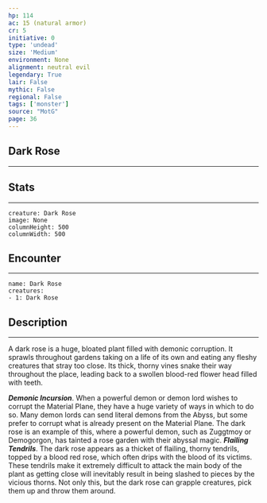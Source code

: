 ```yaml
---
hp: 114
ac: 15 (natural armor)
cr: 5
initiative: 0
type: 'undead'    
size: 'Medium'
environment: None
alignment: neutral evil
legendary: True
lair: False
mythic: False
regional: False
tags: ['monster']
source: "MotG"
page: 36
---
```


## Dark Rose
---



## Stats
---

```statblock
creature: Dark Rose
image: None
columnHeight: 500
columnWidth: 500
```

## Encounter
---

```encounter-table
name: Dark Rose
creatures:
- 1: Dark Rose
```

## Description
---
A dark rose is a huge, bloated plant filled with demonic corruption. It sprawls throughout gardens taking on a life of its own and eating any fleshy creatures that stray too close. Its thick, thorny vines snake their way throughout the place, leading back to a swollen blood-red flower head filled with teeth.

**_Demonic Incursion_**. When a powerful demon or demon lord wishes to corrupt the Material Plane, they have a huge variety of ways in which to do so. Many demon lords can send literal demons from the Abyss, but some prefer to corrupt what is already present on the Material Plane. The dark rose is an example of this, where a powerful demon, such as Zuggtmoy or Demogorgon, has tainted a rose garden with their abyssal magic.
**_Flailing Tendrils_**. The dark rose appears as a thicket of flailing, thorny tendrils, topped by a blood red rose, which often drips with the blood of its victims. These tendrils make it extremely difficult to attack the main body of the plant as getting close will inevitably result in being slashed to pieces by the vicious thorns. Not only this, but the dark rose can grapple creatures, pick them up and throw them around.




